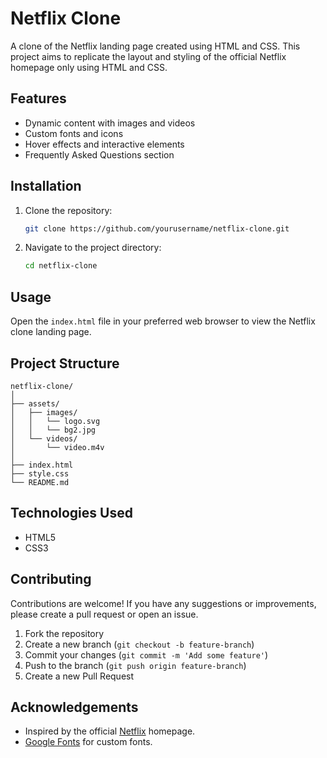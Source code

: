 # Netflix Clone

A clone of the Netflix landing page created using HTML and CSS. This project aims to replicate the layout and styling of the official Netflix homepage only using HTML and CSS.

## Features

- Dynamic content with images and videos
- Custom fonts and icons
- Hover effects and interactive elements
- Frequently Asked Questions section

## Installation

1. Clone the repository:
    ```bash
    git clone https://github.com/yourusername/netflix-clone.git
    ```
2. Navigate to the project directory:
    ```bash
    cd netflix-clone
    ```

## Usage

Open the `index.html` file in your preferred web browser to view the Netflix clone landing page.

## Project Structure

```plaintext
netflix-clone/
│
├── assets/
│   ├── images/
│   │   └── logo.svg
│   │   └── bg2.jpg
│   └── videos/
│       └── video.m4v
│
├── index.html
├── style.css
└── README.md
```

## Technologies Used

- HTML5
- CSS3

## Contributing

Contributions are welcome! If you have any suggestions or improvements, please create a pull request or open an issue.

1. Fork the repository
2. Create a new branch (`git checkout -b feature-branch`)
3. Commit your changes (`git commit -m 'Add some feature'`)
4. Push to the branch (`git push origin feature-branch`)
5. Create a new Pull Request

## Acknowledgements

- Inspired by the official [Netflix](https://www.netflix.com) homepage.
- [Google Fonts](https://fonts.google.com/) for custom fonts.
```
